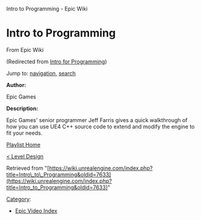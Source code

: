 Intro to Programming - Epic Wiki              

Intro to Programming
====================

From Epic Wiki

(Redirected from [Intro for Programming](/index.php?title=Intro_for_Programming&redirect=no "Intro for Programming"))

Jump to: [navigation](#mw-navigation), [search](#p-search)

  

**Author:**

Epic Games

**Description:**

Epic Games' senior programmer Jeff Farris gives a quick walkthrough of how you can use UE4 C++ source code to extend and modify the engine to fit your needs.

  

[Playlist Home](/Category:Epic_Video_Playlists "Category:Epic Video Playlists")

[< Level Design](/Intro_to_Level_Design "Intro to Level Design")

  

Retrieved from "[https://wiki.unrealengine.com/index.php?title=Intro\_to\_Programming&oldid=7633](https://wiki.unrealengine.com/index.php?title=Intro_to_Programming&oldid=7633)"

[Category](/Special:Categories "Special:Categories"):

*   [Epic Video Index](/index.php?title=Category:Epic_Video_Index&action=edit&redlink=1 "Category:Epic Video Index (page does not exist)")